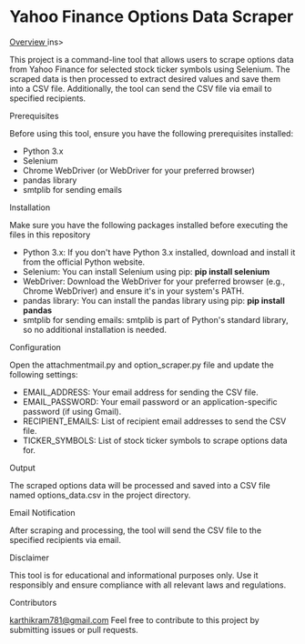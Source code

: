 <h1>Yahoo Finance Options Data Scraper </h1>

</h3><ins>Overview </ins>ins></h3>

This project is a command-line tool that allows users to scrape options data from Yahoo Finance for selected stock ticker symbols using Selenium. The scraped data is then processed to extract desired values and save them into a CSV file. Additionally, the tool can send the CSV file via email to specified recipients.

</h3>Prerequisites </h3>
  
Before using this tool, ensure you have the following prerequisites installed:              

- Python 3.x
- Selenium
- Chrome WebDriver (or WebDriver for your preferred browser)
- pandas library
- smtplib for sending emails

</h3>Installation </h3>

Make sure you have the following packages installed before executing the files in this repository

- Python 3.x: If you don't have Python 3.x installed, download and install it from the official Python website.
- Selenium: You can install Selenium using pip:
  **pip install selenium**
- WebDriver: Download the WebDriver for your preferred browser (e.g., Chrome WebDriver) and ensure it's in your system's PATH. 
- pandas library: You can install the pandas library using pip:
**pip install pandas**
- smtplib for sending emails: smtplib is part of Python's standard library, so no additional installation is needed.

</h3>Configuration </h3>

Open the attachmentmail.py and option_scraper.py file and update the following settings:

- EMAIL_ADDRESS: Your email address for sending the CSV file.
- EMAIL_PASSWORD: Your email password or an application-specific password (if using Gmail).
- RECIPIENT_EMAILS: List of recipient email addresses to send the CSV file.
- TICKER_SYMBOLS: List of stock ticker symbols to scrape options data for.

</h3>Output </h3>
 
The scraped options data will be processed and saved into a CSV file named options_data.csv in the project directory.

</h3>Email Notification </h3>
 
After scraping and processing, the tool will send the CSV file to the specified recipients via email.

</h3>Disclaimer </h3>
 
This tool is for educational and informational purposes only. Use it responsibly and ensure compliance with all relevant laws and regulations.

</h3>Contributors </h3>
 
karthikram781@gmail.com
Feel free to contribute to this project by submitting issues or pull requests.
